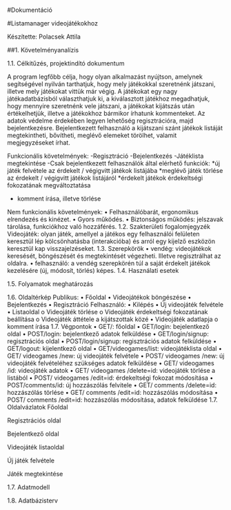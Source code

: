 #Dokumentáció

#Listamanager videojátékokhoz

Készítette: Polacsek Attila

##1. Követelményanalízis

1.1. Célkitűzés, projektindító dokumentum

A program legfőbb célja, hogy olyan alkalmazást nyújtson, amelynek segítségével nyilván tarthatjuk, hogy mely játékokkal szeretnénk játszani, illetve mely játékokat vittük már végig. A játékokat egy nagy játékadatbázisból választhatjuk ki, a kiválasztott játékhoz megadhatjuk, hogy mennyire szeretnénk vele játszani, a játékokat kijátszás után értékelhetjük, illetve a játékokhoz bármikor írhatunk kommenteket. Az adatok védelme érdekében legyen lehetőség regisztrációra, majd bejelentkezésre. Bejelentkezett felhasználó a kijátszani szánt játékok listáját megtekintheti, bővítheti, meglévő elemeket törölhet, valamit megjegyzéseket írhat.

Funkcionális követelmények:
-Regisztráció
-Bejelentkezés
-Játéklista megtekintése
-Csak bejelentkezett felhasználók által elérhető funkciók:
*új játék felvétele az érdekelt / végigvitt játékok listájába
*meglévő játék törlése az érdekelt / végigvitt játékok listájáról
*érdekelt játékok érdekeltségi fokozatának megváltoztatása
*	komment írása, illetve törlése


Nem funkcionális követelmények:
•	Felhasználóbarát, ergonomikus elrendezés és kinézet.
•	Gyors működés.
•	Biztonságos működés: jelszavak tárolása, funkciókhoz való hozzáférés.
1.2. Szakterületi fogalomjegyzék
Videojáték: olyan játék, amellyel a játékos egy felhasználói felületen keresztül lép kölcsönhatásba (interakcióba) és arról egy kijelző eszközön keresztül kap visszajelzéseket.
1.3. Szerepkörök
•	vendég: videojátékok keresését, böngészését és megtekintését végezheti. Illetve regisztrálhat az oldalra.
•	felhasználó: a vendég szerepkörén túl a saját érdekelt játékok kezelésére (új, módosít, törlés) képes.
1.4. Használati esetek
 
1.5. Folyamatok meghatározás
 
 
1.6. Oldaltérkép
Publikus:
•	Főoldal
•	Videojátékok böngészése
•	Bejelentkezés
•	Regisztráció
Felhasználó:
•	Kilépés
•	Új videojáték felvétele
•	Listaoldal 
o	Videojáték törlése
o	Videojáték érdekeltségi fokozatának beállítása
o	Videojáték áttétele a kijátszottak közé
•	Videojáték adatlapja
o	komment írása
1.7. Végpontok
•	GET/: főoldal
•	GET/login: bejelentkező oldal
•	POST/login: bejelentkező adatok felküldése
•	GET/login/signup: regisztrációs oldal
•	POST/login/signup: regisztrációs adatok felküldése
•	GET/logout: kijelentkező oldal
•	GET/videogames/list: videojátéklista oldal
•	GET/ videogames /new: új videojáték felvétele
•	POST/ videogames /new: új videojáték felvételéhez szükséges adatok felküldése
•	GET/ videogames /id: videojáték adatok
•	GET/ videogames /delete=id: videojáték törlése a listából
•	POST/ videogames /edit=id: érdekeltségi fokozat módosítása
•	POST/comments/id: új hozzászólás felvitele
•	GET/ comments /delete=id: hozzászólás törlése
•	GET/ comments /edit=id: hozzászólás módosítása
•	POST/ comments /edit=id: hozzászólás módosítása, adatok felküldése
1.7. Oldalvázlatok
Főoldal
 
Regisztrációs oldal
 
Bejelentkező oldal
 
Videojáték listaoldal
 
Új játék felvétele
 
Játék megtekintése
 
1.7. Adatmodell
 
1.8. Adatbázisterv
 
